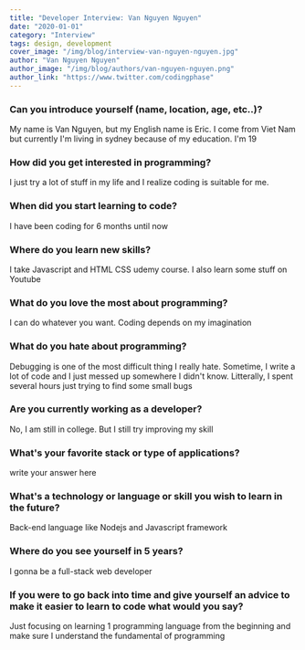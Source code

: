 ```yaml
---
title: "Developer Interview: Van Nguyen Nguyen"
date: "2020-01-01"
category: "Interview"
tags: design, development
cover_image: "/img/blog/interview-van-nguyen-nguyen.jpg"
author: "Van Nguyen Nguyen"
author_image: "/img/blog/authors/van-nguyen-nguyen.png"
author_link: "https://www.twitter.com/codingphase"
---
```


### Can you introduce yourself (name, location, age, etc..)?

My name is Van Nguyen, but my English name is Eric. I come from Viet Nam but currently I'm living in sydney because of my education. I'm 19

### How did you get interested in programming?

I just try a lot of stuff in my life and I realize coding is suitable for me.

### When did you start learning to code?

I have been coding for 6 months until now

### Where do you learn new skills?

I take Javascript and HTML CSS udemy course. I also learn some stuff on Youtube

### What do you love the most about programming?

I can do whatever you want. Coding depends on my imagination

### What do you hate about programming?

Debugging is one of the most difficult thing I really hate. Sometime, I write a lot of code and I just messed up somewhere I didn't know. Litterally, I spent several hours just trying to find some small bugs

### Are you currently working as a developer?

No, I am still in college. But I still try improving my skill

### What's your favorite stack or type of applications?

write your answer here

### What's a technology or language or skill you wish to learn in the future?

Back-end language like Nodejs and Javascript framework

### Where do you see yourself in 5 years?

I gonna be a full-stack web developer

### If you were to go back into time and give yourself an advice to make it easier to learn to code what would you say?

Just focusing on learning 1 programming language from the beginning and make sure I understand the fundamental of programming
